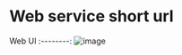 # Web service short url

Web UI
:--------:
![image](https://github.com/dcct0r/short-url/assets/111187206/47bb690a-d8b4-4967-9959-0802ff0dfc2d)

